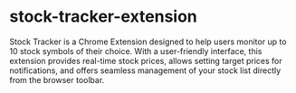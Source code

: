 # stock-tracker-extension
Stock Tracker is a Chrome Extension designed to help users monitor up to 10 stock symbols of their choice. With a user-friendly interface, this extension provides real-time stock prices, allows setting target prices for notifications, and offers seamless management of your stock list directly from the browser toolbar.
